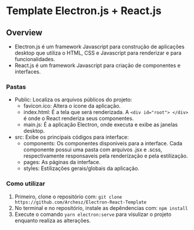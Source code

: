 # Template Electron.js + React.js

## Overview

- Electron.js é um framework Javascript para construção de aplicações desktop que utiliza o HTML, CSS e Javascript para renderizar e para funcionalidades.
- React.js é um framework Javascript para criação de componentes e interfaces.

### Pastas
- Public: Localiza os arquivos públicos do projeto:
  - favicon.ico: Altera o icone da aplicação.
  - index.html: É a tela que será renderizada. A `<div id="root"> </div>` é onde o React renderiza seus componentes.
  - main.js: É a aplicação Electron, onde executa e exibe as janelas desktop.
- src: Exibe os principais códigos para interface:
  - components: Os componentes disponiveis para a interface. Cada componente possui uma pasta com arquivos .jsx e .scss, respectivamente responsaveis pela renderização e pela estilização.
  - pages: As páginas da interface.
  - styles: Estilizações gerais/globais da aplicação. 

### Como utilizar

1. Primeiro, clone o repositório com: `git clone https://github.com/Archesz/Electron-React-Template`
2. No terminal e no repositório, instale as depêndencias com: `npm install`
3. Execute o comando `yarn electron:serve` para visulizar o projeto enquanto realiza as alterações.